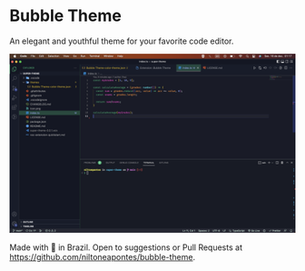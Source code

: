 # Bubble Theme

An elegant and youthful theme for your favorite code editor. 

![Screenshot](./screenshot.png "Screenshot")

Made with 💚 in Brazil. Open to suggestions or Pull Requests at https://github.com/niltoneapontes/bubble-theme.